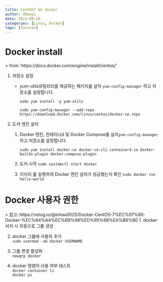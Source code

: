 ```yaml
---
title: CentOS7 && docker
author: dhboys
date: 2023-09-26
categories: [Linux, Docker]
tags: [favicon]
---
```


<H1>Docker install</H1>
> from 'https://docs.docker.com/engine/install/centos/'

1. 저장소 설정

    - yum-utils유틸리티를 제공하는 패키지를 설치 ```yum-config-manager``` 하고 저장소를 설정합니다.

        ```sudo yum install -y yum-utils``` 

        ```sudo yum-config-manager --add-repo https://download.docker.com/linux/centos/docker-ce.repo```

2. 도커 엔진 설치

    1. Docker 엔진, 컨테이너d 및 Docker Compose를 설치```yum-config-manager``` 하고 저장소를 설정합니다.

        ```sudo yum install docker-ce docker-ce-cli containerd.io docker-buildx-plugin docker-compose-plugin``` 

    2. 도커 시작
        ```sudo systemctl start docker```

    3. 이미지 를 실행하여 Docker 엔진 설치가 성공했는지 확인
        ```sudo docker run hello-world```

<H1>Docker 사용자 권한</H1>
> 참고: https://velog.io/@inhwa1025/Docker-CentOS-7%EC%97%90-Docker-%EC%84%A4%EC%B9%98%ED%95%98%EA%B8%B0
1. docker 서치 시 자동으로 그룹 생성

2. docker 그룹에 사용자 추가   
    ```sudo usermod -aG docker USERNAME```

3. 그룹 변경 활성화   
    ```newgrp docker```

4. docker 명령어 사용 여부 테스트   
    ```docker container ls```   
    ```docker ps```

